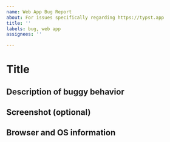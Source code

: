 ```yaml
---
name: Web App Bug Report
about: For issues specifically regarding https://typst.app
title: ''
labels: bug, web app
assignees: ''

---
```


# Title
## Description of buggy behavior

## Screenshot (optional)

## Browser and OS information

<!-- Make sure to search the issues for similar bug reports before submitting- it is more productive to add your thoughts there -->
